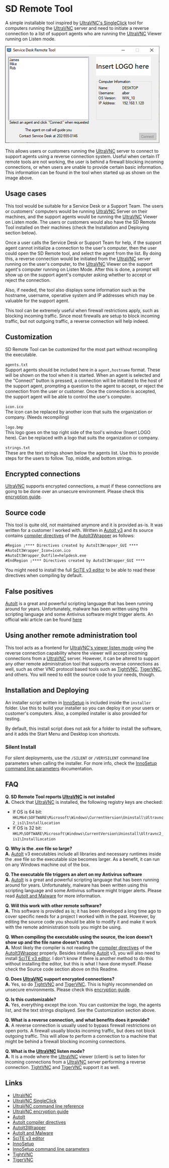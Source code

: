 # SD Remote Tool

A simple installable tool inspired by [UltraVNC's SingleClick](https://uvnc.com/products/uvnc-sc.html) tool for computers running the [UltraVNC](https://uvnc.com/) server and need to initiate a reverse connection to a list of support agents who are running the [UltraVNC](https://uvnc.com/) Viewer running on Listen mode.

![Image](doc-images/image.png)

This allows users or customers running the [UltraVNC](https://uvnc.com/) server to connect to support agents using a reverse connection system. Useful when certain IT remote tools are not working, the user is behind a firewall blocking incoming connections, or when users are unable to provide certain basic information. This information can be found in the tool when started up as shown on the image above.

## Usage cases
This tool would be suitable for a Service Desk or a Support Team. The users or customers' computers would be running [UltraVNC](https://uvnc.com/) Server on their machines, and the support agents would be running the [UltraVNC](https://uvnc.com/) Viewer on Listen mode. The users or customers would also have the SD Remote Tool installed on their machines (check the Installation and Deploying section below).

Once a user calls the Service Desk or Support Team for help, if the support agent cannot initialize a connection to the user's computer, then the user could open the SD Remote tool, and select the agent from the list. By doing this, a reverse connection would be initiated from the [UltraVNC](https://uvnc.com/) server running on the user's computer, to the [UltraVNC](https://uvnc.com/) Viewer on the support agent's computer running on Listen Mode. After this is done, a prompt will show up on the support agent's computer asking whether to accept or reject the connection.

Also, if needed, the tool also displays some information such as the hostname, username, operative system and IP addresses which may be valuable for the support agent.

This tool can be extremely useful when firewall restrictions apply, such as blocking incoming traffic. Since most firewalls are setup to block incoming traffic, but not outgoing traffic, a reverse connection will help indeed.

## Customization
SD Remote Tool can be customized for the most part without recompiling the executable.

`agents.txt`<br>
Support agents should be included here in a `agent,hostname` format.
These will be shown on the tool when it is started. When an agent is selected and the "Connect" button is pressed, a connection will be initiated to the host of the support agent, prompting a question to the agent to accept, or reject the connection from the user or customer. Once the connection is accepted, the support agent will be able to control the user's computer.

`icon.ico`<br>
The icon can be replaced by another icon that suits the organization or company. (Needs recompiling)

`logo.bmp`<br>
This logo goes on the top right side of the tool's window (Insert LOGO here). Can be replaced with a logo that suits the organization or company.

`strings.txt`<br>
These are the text strings shown below the agents list. Use this to provide steps for the users to follow. Top, middle, and bottom strings.

## Encrypted connections
[UltraVNC](https://uvnc.com/) supports encrypted connections, a must if these connections are going to be done over an unsecure environment. Please check this [encryption guide](https://uvnc.com/docs/documentation-1-3-0/133-howto-add-encryption.html).

## Source code
This tool is quite old, not maintained anymore and it is provided as-is. It was written for a customer I worked with. Written in [AutoIt v3](https://www.autoitscript.com/site/) and its source contains [compiler directives](https://www.autoitscript.com/autoit3/scite/docs/SciTE4AutoIt3/directives-available.html) of the [AutoIt3Wrapper](https://www.autoitscript.com/autoit3/scite/docs/SciTE4AutoIt3/AutoIt3Wrapper.html) as follows:

    #Region ;**** Directives created by AutoIt3Wrapper_GUI ****
    #AutoIt3Wrapper_Icon=icon.ico
    #AutoIt3Wrapper_Outfile=helpdesk.exe
    #EndRegion ;**** Directives created by AutoIt3Wrapper_GUI ****

You might need to install the full [SciTE v3 editor](https://www.autoitscript.com/site/autoit-script-editor/downloads/) to be able to read these directives when compiling by default.

## False positives
[AutoIt](https://www.autoitscript.com/site/) is a great and powerful scripting language that has been running around for years. Unfortunately, malware has been written using this scripting language and some Antivirus software might trigger alerts. An official wiki article can be found [here](https://www.autoitscript.com/wiki/AutoIt_and_Malware)

## Using another remote administration tool
This tool acts as a frontend for [UltraVNC's viewer listen mode](https://uvnc.com/docs/uvnc-viewer/52-ultravnc-viewer-commandline-parameters.html) using the reverse connection capability where the viewer will accept incoming connections from a [UltraVNC](https://uvnc.com/) server. However, it can be altered to support any other remote administration tool that supports reverse connections as well, such as other VNC protocol based tools such as [TightVNC](https://www.tightvnc.com/), [TigerVNC](https://tigervnc.org/), and others. You will need to edit the source code to your needs, though.

## Installation and Deploying
An installer script written in [InnoSetup](https://jrsoftware.org/isinfo.php) is included inside the `installer` folder. Use this to build your installer so you can deploy it on your users or customer's computers. Also, a compiled installer is also provided for testing.

By default, this install script does not ask for a folder to install the software, and it adds the Start Menu and Desktop icon shortcuts.

### Silent Install
For silent deployments, use the `/SILENT` or `/VERYSILENT` command line parameters when calling the installer. For more info, check the [InnoSetup command line parameters](https://jrsoftware.org/ishelp/index.php?topic=setupcmdline) documentation.

## FAQ

**Q. SD Remote Tool reports [UltraVNC](https://uvnc.com/) is not installed**<br>
**A.** Check that [UltraVNC](https://uvnc.com/) is installed, the following registry keys are checked:
* If OS is 64 bit: `HKLM64\SOFTWARE\Microsoft\Windows\CurrentVersion\Uninstall\Ultravnc2_is1\InstallLocation`
* If OS is 32 bit: `HKLM\SOFTWARE\Microsoft\Windows\CurrentVersion\Uninstall\Ultravnc2_is1\InstallLocation`

**Q. Why is the .exe file so large?**<br>
**A.** [AutoIt](https://www.autoitscript.com/site/) v3 executables include all libraries and necessary runtimes inside the .exe file so the executable size becomes larger. As a benefit, it can run on any Windows machine out of the box.

**Q. The executable file triggers an alert on my Antivirus software**<br>
**A.** [AutoIt](https://www.autoitscript.com/site/) is a great and powerful scripting language that has been running around for years. Unfortunately, malware has been written using this scripting language and some Antivirus software might trigger alerts. Please read [AutoIt and Malware](https://www.autoitscript.com/wiki/AutoIt_and_Malware) for more information.

**Q. Will this work with other remote software?**<br>
**A.** This software is provided as is; it has been developed a long time ago to cover specific needs for a project I worked with in the past. However, by editing the source code you should be able to modify it and make it work with the remote administration tools you might be using.

**Q. When compiling the executable using the source, the icon doesn't show up and the file name doesn't match**<br>
**A.** Most likely the compiler is not reading the [compiler directives](https://www.autoitscript.com/autoit3/scite/docs/SciTE4AutoIt3/directives-available.html) of the [AutoIt3Wrapper](https://www.autoitscript.com/autoit3/scite/docs/SciTE4AutoIt3/AutoIt3Wrapper.html) properly.
Besides installing [AutoIt](https://www.autoitscript.com/site/) v3, you will also need to install [SciTE v3 editor](https://www.autoitscript.com/site/autoit-script-editor/downloads/).
I don't know if there is another method to do this without installing the editor, but this is what I have done myself. Please check the Source code section above on this Readme.

**Q. Does [UltraVNC](https://uvnc.com/) support encrypted connections?**<br>
**A.** Yes, so do [TightVNC](https://www.tightvnc.com/) and [TigerVNC](https://tigervnc.org/). This is highly recommended on unsecure environments. Please check this [encryption guide](https://uvnc.com/docs/documentation-1-3-0/133-howto-add-encryption.html).

**Q. Is this customizable?**<br>
**A.** Yes, everything except the icon. You can customize the logo, the agents list, and the text strings displayed. See the Customization section above.

**Q. What is a reverse connection, and what benefits does it provide?**<br>
**A.** A reverse connection is usually used to bypass firewall restrictions on open ports. A firewall usually blocks incoming traffic, but does not block outgoing traffic. This will allow to perform a connection to a machine that might be behind a firewall blocking incoming connections.

**Q. What is the [UltraVNC](https://uvnc.com/) listen mode?**<br>
**A.** It is a mode where the [UltraVNC](https://uvnc.com/) viewer (client) is set to listen for incoming connections from a [UltraVNC](https://uvnc.com/) server performing a reverse connection. [TightVNC](https://www.tightvnc.com/) and [TigerVNC](https://tigervnc.org/) support it as well.

## Links
* [UltraVNC](https://uvnc.com/)
* [UltraVNC SingleClick](https://uvnc.com/products/uvnc-sc.html)
* [UltraVNC command line reference](https://uvnc.com/docs/uvnc-viewer/52-ultravnc-viewer-commandline-parameters.html)
* [UltraVNC encryption guide](https://uvnc.com/docs/documentation-1-3-0/133-howto-add-encryption.html)
* [AutoIt](https://www.autoitscript.com/site/)
* [AutoIt compiler directives](https://www.autoitscript.com/autoit3/scite/docs/SciTE4AutoIt3/directives-available.html)
* [AutoIt3Wrapper](https://www.autoitscript.com/autoit3/scite/docs/SciTE4AutoIt3/AutoIt3Wrapper.html)
* [AutoIt and Malware](https://www.autoitscript.com/wiki/AutoIt_and_Malware)
* [SciTE v3 editor](https://www.autoitscript.com/site/autoit-script-editor/downloads/)
* [InnoSetup](https://jrsoftware.org/isinfo.php)
* [InnoSetup command line parameters](https://jrsoftware.org/ishelp/index.php?topic=setupcmdline)
* [TightVNC](https://www.tightvnc.com/)
* [TigerVNC](https://tigervnc.org/)
